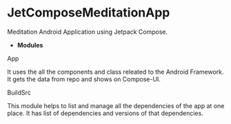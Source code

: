 # JetComposeMeditationApp
Meditation Android Application using Jetpack Compose.

- <b>Modules</b>

App

It uses the all the components and class releated to the Android Framework. It gets the data from repo and shows on Compose-UI.

BuildSrc

This module helps to list and manage all the dependencies of the app at one place. It has list of dependencies and versions of that dependencies.

